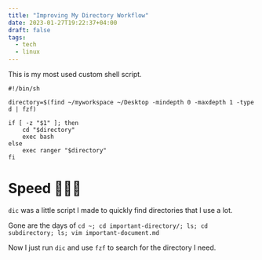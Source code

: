 ```yaml
---
title: "Improving My Directory Workflow"
date: 2023-01-27T19:22:37+04:00
draft: false
tags:
  - tech
  - linux
---
```


This is my most used custom shell script.

````
#!/bin/sh

directory=$(find ~/myworkspace ~/Desktop -mindepth 0 -maxdepth 1 -type d | fzf)

if [ -z "$1" ]; then
    cd "$directory"
    exec bash
else
    exec ranger "$directory"
fi
````

# Speed 🏃🏻💨

`dic` was a little script I made to quickly find directories that I use a lot.

Gone are the days of `cd ~; cd important-directory/; ls; cd subdirectory; ls; vim important-document.md`

Now I just run `dic` and use `fzf` to search for the directory I need.
